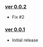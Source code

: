 ### [ver 0.0.2](https://github.com/shiraji/new-instance-inspection/releases/tag/v0.0.2)

* Fix #2

### [ver 0.0.1](https://github.com/shiraji/new-instance-inspection/releases/tag/v0.0.1)

* Initial release
